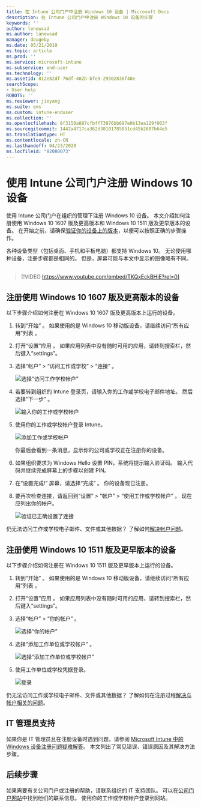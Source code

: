 ```yaml
---
title: 在 Intune 公司门户中注册 Windows 10 设备 | Microsoft Docs
description: 在 Intune 公司门户中注册 Windows 10 设备的步骤
keywords: ''
author: lenewsad
ms.author: lanewsad
manager: dougeby
ms.date: 05/21/2019
ms.topic: article
ms.prod: ''
ms.service: microsoft-intune
ms.subservice: end-user
ms.technology: ''
ms.assetid: 812e82df-76df-402b-bfe9-29302838f40e
searchScope:
- User help
ROBOTS: ''
ms.reviewer: jieyang
ms.suite: ems
ms.custom: intune-enduser
ms.collection: ''
ms.openlocfilehash: 8f3150a887cfbff73976bb697e0b13ea129f003f
ms.sourcegitcommit: 1442a4717ca362d38101785851cd45b2687b64e5
ms.translationtype: HT
ms.contentlocale: zh-CN
ms.lasthandoff: 04/23/2020
ms.locfileid: "82080073"
---
```

# <a name="enroll-windows-10-devices-with-intune-company-portal"></a>使用 Intune 公司门户注册 Windows 10 设备

使用 Intune 公司门户在组织的管理下注册 Windows 10 设备。 本文介绍如何注册使用 Windows 10 1607 版及更高版本和 Windows 10 1511 版及更早版本的设备。 在开始之前，请确保[验证你的设备上的版本](windows-enrollment-company-portal.md#find-windows-10-version-number)，以便可以按照正确的步骤操作。  

各种设备类型（包括桌面、手机和平板电脑）都支持 Windows 10。 无论使用哪种设备，注册步骤都是相同的。 但是，屏幕可能与本文中显示的图像略有不同。  
</br>
> [!VIDEO https://www.youtube.com/embed/TKQxEckBHiE?rel=0]

## <a name="enroll-windows-10-version-1607-and-later-device"></a>注册使用 Windows 10 1607 版及更高版本的设备 
以下步骤介绍如何注册在 Windows 10 1607 版及更高版本上运行的设备。  

1. 转到“开始”  。 如果使用的是 Windows 10 移动版设备，请继续访问“所有应用”列表  。

2. 打开“设置”应用  。 如果应用列表中没有随时可用的应用，请转到搜索栏，然后键入“settings”。

3. 选择“帐户”   > “访问工作或学校”   > “连接”  。  


    ![选择“访问工作学校帐户”](./media/w10-enroll-rs1-connect-to-work-or-school.png)  

4. 若要转到组织的 Intune 登录页，请输入你的工作或学校电子邮件地址。 然后选择“下一步”  。  


   ![输入你的工作或学校帐户](./media/w10-enroll-rs1-set-up-work-or-school-account.png)  

5. 使用你的工作或学校帐户登录 Intune。  


    ![添加工作或学校帐户](./media/w10-enroll-rs1-enter-your-credentials.png)  

    你最后会看到一条消息，显示你的公司或学校正在注册你的设备。

6. 如果组织要求为 Windows Hello 设置 PIN，系统将提示输入验证码。 输入代码并继续完成屏幕上的步骤以创建 PIN。  

7. 在“设置完成!”  屏幕，请选择“完成”  。 你的设备现已注册。  

8. 要再次检查连接，请返回到“设置” > “帐户” > “使用工作或学校帐户”    。  现在应列出你的帐户。  


    ![验证已正确设置了连接](./media/w10-enroll-rs1-validate-successful-enrollment.png)  

仍无法访问工作或学校电子邮件、文件或其他数据？ 了解如何[解决帐户问题](troubleshoot-your-windows-10-device-windows.md#troubleshooting-steps-to-follow-if-you-see-access-work-or-school)。  

## <a name="enroll-windows-10-version-1511-and-earlier-device"></a>注册使用 Windows 10 1511 版及更早版本的设备  
以下步骤介绍如何注册在 Windows 10 1511 版及更早版本上运行的设备。  

1. 转到“开始”  。 如果使用的是 Windows 10 移动版设备，请继续访问“所有应用”列表  。

2. 打开“设置”应用  。 如果应用列表中没有随时可用的应用，请转到搜索栏，然后键入“settings”。

3. 选择“帐户” > “你的帐户”   。  


    ![选择“你的帐户”](./media/W10-enroll-2-accounts-your-account.png)  

5. 选择“添加工作单位或学校帐户”  。  


    ![选择“添加工作单位或学校帐户”](./media/w10-enroll-3-add-work-school-acct.png)  

6. 使用工作单位或学校凭据登录。  


    ![登录](./media/W10-enroll-4-sign-in.png)  

仍无法访问工作或学校电子邮件、文件或其他数据？ 了解如何在注册过程[解决与帐户相关的问题](troubleshoot-your-windows-10-device-windows.md#troubleshooting-steps-to-follow-if-you-see-your-account)。  

## <a name="it-administrator-support"></a>IT 管理员支持   

如果你是 IT 管理员且在注册设备时遇到问题，请参阅 [Microsoft Intune 中的 Windows 设备注册问题疑难解答](https://support.microsoft.com/help/4469913)。 本文列出了常见错误、错误原因及其解决方法步骤。 

## <a name="next-steps"></a>后续步骤  
如果需要有关公司门户或注册的帮助，请联系组织的 IT 支持团队。 可以在[公司门户网站](https://go.microsoft.com/fwlink/?linkid=2010980)中找到他们的联系信息。 使用你的工作或学校帐户登录到网站。  

 

